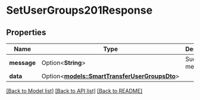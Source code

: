 # SetUserGroups201Response

## Properties

Name | Type | Description | Notes
------------ | ------------- | ------------- | -------------
**message** | Option<**String**> | Success message | 
**data** | Option<[**models::SmartTransferUserGroupsDto**](SmartTransferUserGroupsDto.md)> |  | [optional]

[[Back to Model list]](../README.md#documentation-for-models) [[Back to API list]](../README.md#documentation-for-api-endpoints) [[Back to README]](../README.md)


